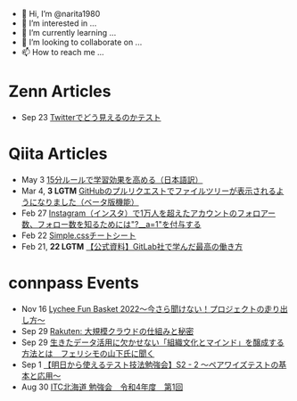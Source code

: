- 👋 Hi, I’m @narita1980
- 👀 I’m interested in ...
- 🌱 I’m currently learning ...
- 💞️ I’m looking to collaborate on ...
- 📫 How to reach me ...

# Zenn Articles

<!-- profile updater begin: zenn -->
- Sep 23 [Twitterでどう見えるのかテスト](https://zenn.dev/narita1980/articles/cbb21f8d7f785752d6ac)
<!-- profile updater end: zenn -->

# Qiita Articles

<!-- profile updater begin: qiita -->
- May 3 [15分ルールで学習効果を高める（日本語訳）](https://qiita.com/narita1980/items/d0ad5246344fc6e4380f)
- Mar 4, **3 LGTM** [GitHubのプルリクエストでファイルツリーが表示されるようになりました（ベータ版機能）](https://qiita.com/narita1980/items/bee2c5232342a51e0415)
- Feb 27 [Instagram（インスタ）で1万人を超えたアカウントのフォロアー数、フォロー数を知るためには"?__a=1"を付与する](https://qiita.com/narita1980/items/630b7014fa893461b991)
- Feb 22 [Simple.cssチートシート](https://qiita.com/narita1980/items/fd2ccf0e91944aab9fd5)
- Feb 21, **22 LGTM** [【公式資料】GitLab社で学んだ最高の働き方](https://qiita.com/narita1980/items/d7d142c2bb6312cb9ad6)
<!-- profile updater end: qiita -->

# connpass Events

<!-- profile updater begin: connpass -->
- Nov 16 [Lychee Fun Basket 2022〜今さら聞けない！プロジェクトの走り出し方〜](https://lychee.connpass.com/event/256758/)
- Sep 29 [Rakuten: 大規模クラウドの仕組みと秘密](https://rakuten.connpass.com/event/254762/)
- Sep 29 [生きたデータ活用に欠かせない「組織文化とマインド」を醸成する方法とは　フェリシモの山下氏に聞く](https://anitya-darsana.connpass.com/event/256962/)
- Sep 1 [【明日から使えるテスト技法勉強会】S2 - 2 ～ペアワイズテストの基本と応用～](https://veriserve-event.connpass.com/event/256184/)
- Aug 30 [ITC北海道 勉強会　令和4年度　第1回](https://itc-hokkaidou.connpass.com/event/256635/)
<!-- profile updater end: connpass -->

<!---
narita1980/narita1980 is a ✨ special ✨ repository because its `README.md` (this file) appears on your GitHub profile.
You can click the Preview link to take a look at your changes.
--->
